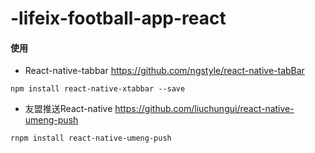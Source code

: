# -lifeix-football-app-react

#### 使用

-  React-native-tabbar <https://github.com/ngstyle/react-native-tabBar> 

`npm install react-native-xtabbar --save`

-  友盟推送React-native <https://github.com/liuchungui/react-native-umeng-push>

`rnpm install react-native-umeng-push`